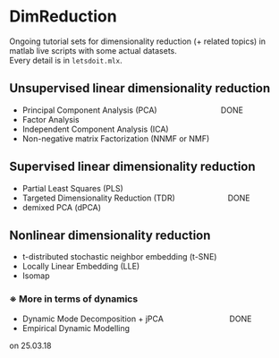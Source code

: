 # DimReduction
Ongoing tutorial sets for dimensionality reduction (+ related topics) in matlab live scripts with some actual datasets. <br>
Every detail is in ```letsdoit.mlx```.

## Unsupervised linear dimensionality reduction
- Principal Component Analysis (PCA) $~~~~~~~~~~~~~~~~~~~~~~~~~~~$ DONE
- Factor Analysis
- Independent Component Analysis (ICA)
- Non-negative matrix Factorization (NNMF or NMF)
## Supervised linear dimensionality reduction
- Partial Least Squares (PLS)
- Targeted Dimensionality Reduction (TDR) $~~~~~~~~~~~~~~~~~~~~~~$ DONE
- demixed PCA (dPCA)
## Nonlinear dimensionality reduction
- t-distributed stochastic neighbor embedding (t-SNE)
- Locally Linear Embedding (LLE)
- Isomap
### ※ More in terms of dynamics 
- Dynamic Mode Decomposition + jPCA $~~~~~~~~~~~~~~~~~~~~~~~~~~~~$ DONE
- Empirical Dynamic Modelling


on 25.03.18
